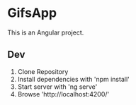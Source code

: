 # GifsApp

This is an Angular project.

## Dev

1. Clone Repository
2. Install dependencies with 'npm install'
3. Start server with 'ng serve'
4. Browse 'http://localhost:4200/'